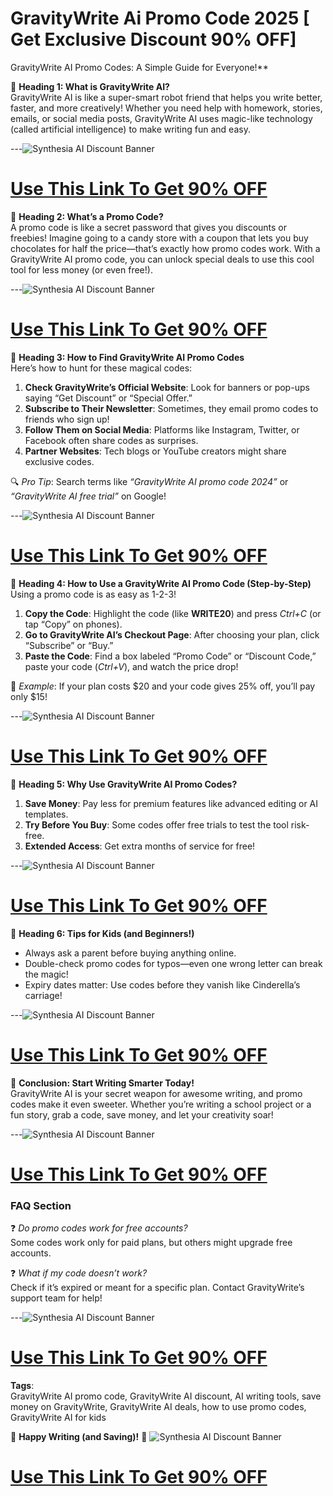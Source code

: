 # GravityWrite Ai Promo Code 2025 [ Get Exclusive Discount 90% OFF]
GravityWrite AI Promo Codes: A Simple Guide for Everyone!**  

🌟 **Heading 1: What is GravityWrite AI?**  
GravityWrite AI is like a super-smart robot friend that helps you write better, faster, and more creatively! Whether you need help with homework, stories, emails, or social media posts, GravityWrite AI uses magic-like technology (called artificial intelligence) to make writing fun and easy.  

---![Synthesia AI Discount Banner](https://encrypted-tbn0.gstatic.com/images?q=tbn:ANd9GcSK65Gp5DU1hOfYkxuFx0qZVHDgBKdMpFWcdMAIkZKqUF2u9YKdotDcSMyt&s=10)
# [Use This Link To Get 90% OFF](  https://gravitywrite.com/?via=60Discount )
🌟 **Heading 2: What’s a Promo Code?**  
A promo code is like a secret password that gives you discounts or freebies! Imagine going to a candy store with a coupon that lets you buy chocolates for half the price—that’s exactly how promo codes work. With a GravityWrite AI promo code, you can unlock special deals to use this cool tool for less money (or even free!).  

---![Synthesia AI Discount Banner](https://encrypted-tbn0.gstatic.com/images?q=tbn:ANd9GcSK65Gp5DU1hOfYkxuFx0qZVHDgBKdMpFWcdMAIkZKqUF2u9YKdotDcSMyt&s=10)
# [Use This Link To Get 90% OFF](  https://gravitywrite.com/?via=60Discount )
🌟 **Heading 3: How to Find GravityWrite AI Promo Codes**  
Here’s how to hunt for these magical codes:  

1. **Check GravityWrite’s Official Website**: Look for banners or pop-ups saying “Get Discount” or “Special Offer.”  
2. **Subscribe to Their Newsletter**: Sometimes, they email promo codes to friends who sign up!  
3. **Follow Them on Social Media**: Platforms like Instagram, Twitter, or Facebook often share codes as surprises.  
4. **Partner Websites**: Tech blogs or YouTube creators might share exclusive codes.  

🔍 *Pro Tip*: Search terms like *“GravityWrite AI promo code 2024”* or *“GravityWrite AI free trial”* on Google!  

---![Synthesia AI Discount Banner](https://encrypted-tbn0.gstatic.com/images?q=tbn:ANd9GcSK65Gp5DU1hOfYkxuFx0qZVHDgBKdMpFWcdMAIkZKqUF2u9YKdotDcSMyt&s=10)
# [Use This Link To Get 90% OFF](  https://gravitywrite.com/?via=60Discount )

🌟 **Heading 4: How to Use a GravityWrite AI Promo Code (Step-by-Step)**  
Using a promo code is as easy as 1-2-3!  

1. **Copy the Code**: Highlight the code (like **WRITE20**) and press *Ctrl+C* (or tap “Copy” on phones).  
2. **Go to GravityWrite AI’s Checkout Page**: After choosing your plan, click “Subscribe” or “Buy.”  
3. **Paste the Code**: Find a box labeled “Promo Code” or “Discount Code,” paste your code (*Ctrl+V*), and watch the price drop!  

🎉 *Example*: If your plan costs $20 and your code gives 25% off, you’ll pay only $15!  

---![Synthesia AI Discount Banner](https://encrypted-tbn0.gstatic.com/images?q=tbn:ANd9GcSK65Gp5DU1hOfYkxuFx0qZVHDgBKdMpFWcdMAIkZKqUF2u9YKdotDcSMyt&s=10)
# [Use This Link To Get 90% OFF](  https://gravitywrite.com/?via=60Discount )

🌟 **Heading 5: Why Use GravityWrite AI Promo Codes?**  
1. **Save Money**: Pay less for premium features like advanced editing or AI templates.  
2. **Try Before You Buy**: Some codes offer free trials to test the tool risk-free.  
3. **Extended Access**: Get extra months of service for free!  

---![Synthesia AI Discount Banner](https://encrypted-tbn0.gstatic.com/images?q=tbn:ANd9GcSK65Gp5DU1hOfYkxuFx0qZVHDgBKdMpFWcdMAIkZKqUF2u9YKdotDcSMyt&s=10)
# [Use This Link To Get 90% OFF](  https://gravitywrite.com/?via=60Discount )

🌟 **Heading 6: Tips for Kids (and Beginners!)**  
- Always ask a parent before buying anything online.  
- Double-check promo codes for typos—even one wrong letter can break the magic!  
- Expiry dates matter: Use codes before they vanish like Cinderella’s carriage!  

---![Synthesia AI Discount Banner](https://encrypted-tbn0.gstatic.com/images?q=tbn:ANd9GcSK65Gp5DU1hOfYkxuFx0qZVHDgBKdMpFWcdMAIkZKqUF2u9YKdotDcSMyt&s=10)
# [Use This Link To Get 90% OFF](  https://gravitywrite.com/?via=60Discount )
🌟 **Conclusion: Start Writing Smarter Today!**  
GravityWrite AI is your secret weapon for awesome writing, and promo codes make it even sweeter. Whether you’re writing a school project or a fun story, grab a code, save money, and let your creativity soar!  

---![Synthesia AI Discount Banner](https://encrypted-tbn0.gstatic.com/images?q=tbn:ANd9GcSK65Gp5DU1hOfYkxuFx0qZVHDgBKdMpFWcdMAIkZKqUF2u9YKdotDcSMyt&s=10)
# [Use This Link To Get 90% OFF](  https://gravitywrite.com/?via=60Discount )

### **FAQ Section**  
❓ *Do promo codes work for free accounts?*  
Some codes work only for paid plans, but others might upgrade free accounts.  

❓ *What if my code doesn’t work?*  
Check if it’s expired or meant for a specific plan. Contact GravityWrite’s support team for help!  

---![Synthesia AI Discount Banner](https://encrypted-tbn0.gstatic.com/images?q=tbn:ANd9GcSK65Gp5DU1hOfYkxuFx0qZVHDgBKdMpFWcdMAIkZKqUF2u9YKdotDcSMyt&s=10)
# [Use This Link To Get 90% OFF](  https://gravitywrite.com/?via=60Discount )
**Tags**:  
GravityWrite AI promo code, GravityWrite AI discount, AI writing tools, save money on GravityWrite, GravityWrite AI deals, how to use promo codes, GravityWrite AI for kids  

🌈 **Happy Writing (and Saving)!** 🌈
![Synthesia AI Discount Banner](https://encrypted-tbn0.gstatic.com/images?q=tbn:ANd9GcSK65Gp5DU1hOfYkxuFx0qZVHDgBKdMpFWcdMAIkZKqUF2u9YKdotDcSMyt&s=10)
# [Use This Link To Get 90% OFF](  https://gravitywrite.com/?via=60Discount )
